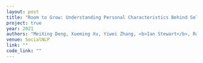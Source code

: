 ```yaml
---
layout: post
title: "Room to Grow: Understanding Personal Characteristics Behind Self Improvement Using Social Media"
project: true
year: 2021
authors: "MeiXing Dong, Xueming Xu, Yiwei Zhang, <b>Ian Stewart</b>, Rada Mihalcea" 
venue: SocialNLP
link: ""
code_link: ""
---
```

